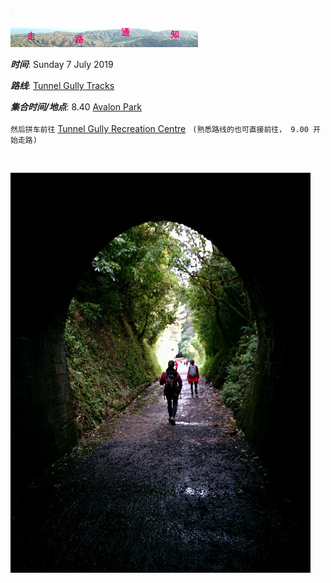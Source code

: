 ![skyline](_images/skyline2.png)

***时间***: Sunday 7 July 2019

***路线***: [Tunnel Gully Tracks](http://www.gw.govt.nz/Tunnel-Gully/)

***集合时间/地点***: 8.40 [Avalon Park](https://www.google.co.nz/maps/place/41%C2%B011'40.6%22S+174%C2%B055'57.2%22E/@-41.1946111,174.9303669,17z/data=!3m1!4b1!4m5!3m4!1s0x0:0x0!8m2!3d-41.1946111!4d174.9325556)
<br/><br/>
`然后拼车前往` [Tunnel Gully Recreation Centre](https://www.google.co.nz/maps/place/41%C2%B006'13.6%22S+175%C2%B009'13.6%22E/@-41.1037659,175.1526293,17z/data=!3m1!4b1!4m5!3m4!1s0x0:0x0!8m2!3d-41.103768!4d175.153786) ` (熟悉路线的也可直接前往， 9.00 开始走路)` 


<br/>


![33687011133_d923cba1d6_z](_images/33687011133_d923cba1d6_z.jpg)
